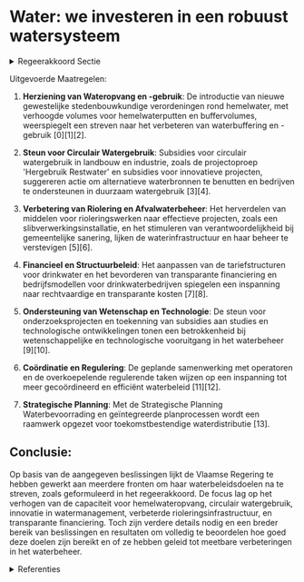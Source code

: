 # Water: we investeren in een robuust watersysteem

<details>
        <summary>Regeerakkoord Sectie </summary>
        <p>2.4.2.2 Water: we investeren in een robuust watersysteem We strijden tegen waterschaarste en -overlast. Dit is een gedeelde verantwoordelijkheid: iedereen moet op zijn niveau waar mogelijk de nodige maatregelen nemen om hemelwater meer te bufferen, gebruiken en infiltreren dan af te voeren, om water zo efficiënt mogelijk te gebruiken en om de waterkringloop zoveel mogelijk te sluiten. Als overheid geven we het goede voorbeeld; we veralgemenen het gebruik van hemelwaterplannen en investeren op slimme buffering, gebruik en infiltratie van hemelwater op het openbaar domein en eigen vastgoed. We onderzoeken de mogelijkheden voor een nexus-aanpak waarbij koppelkansen met energie, mobiliteit, voeding en ruimtelijke planning maximaal benut worden. Hiertoe wordt de complexiteit van het watersysteem en haar interacties met de andere systemen in kaart gebracht en oplossingsrichtingen uitgewerkt. Het huidig oppervlaktewaterbeheer is nog sterk versnipperd, wat zorgt voor een gebrek aan effici-entie en daadkracht. Naar Nederlands voorbeeld rationaliseren we drastisch het landschap van de onbevaarbare waterlopen binnen hydrografisch logische gehelen, waarbij de belastingbevoegdheid van polders en wateringen wordt stopgezet. We onderzoeken welke (delen van) bevaarbare water-lopen die in de praktijk niet bevaarbaar zijn voor logistieke doeleinden, beter worden gedeclasseerd en mee binnen dat kader gebracht. We werken een strategisch plan waterbevoorra-ding uit vertrekkend van het actieplan droogte en wateroverlast. Om voorbereid te zijn bij een mogelijke crisis, werken we een evenwichtig en objectief afwegingskader bij dreigende tekorten uit, in overleg met de relevante actoren. We leggen de nadruk op waterbesparing, slim watergebruik, het sluiten van waterkringlopen en op gebruik van alternatieve waterbronnen We voorzien actieve begeleiding en ondersteuning van bedrijven; voor burgers krijgen de drinkwater-bedrijven daar een centrale rol in met resultaats-verbintenissen. Op basis van de lopende proefpro-jecten rollen we een slimme watermeter uit die ook aan lekdetectie doet en zich automatisch in veiligheid kan stellen om grote lekken te vermijden; daarbij streven we naar maximale afstemming met de slimme energiemeters. Drinkwaterbedrijven moeten businessmodellen ontwikkelen die robuust zijn bij dalend waterge-bruik. We passen de tariefstructuren voor drink-water en afvalwater aan op basis van de resul-taten van de uitgevoerde evaluatie, onder meer naar billijkheid (inzonderheid voor alleen-staanden en gezinnen met kinderen), betaalbaar-heid en sturend karakter. We stimuleren gebruik van hemelwater en herge-bruik van afvalwater en werken waar nodig drempels weg die dit gebruik bemoeilijken. We stimuleren het herwinnen van grondstoffen en hernieuwbare energie uit afvalwater. We onder-zoeken welke instrumenten wenselijk zijn om grote verharde oppervlaktes af te koppelen en creëren het nodige juridisch kader. We voeren de mogelijkheid in om de verplichte opvang en buffering van hemelwater over te dragen naar een derde partij; we stimuleren grootschalige opvang en actief gebruik van hemelwater op bedrijventerreinen en in woonkernen. We liberali-seren de productie van drinkwater geschikt voor distributie uit hemel- en afvalwater, mits goede kwaliteitscontrole en overheidsregie. De financiële uitdagingen in de watersector zijn nog groot, maar het uitgangspunt is dat de waterfactuur betaalbaar blijft. Ook duurt het vaak nog te lang om nodige werken te starten. De financiering en de werking van de drinkwater- en afvalwatersector moeten dan ook efficiënter en effectiever. Geld voor afvalwater moet gebruikt worden waarvoor het geïnd wordt, nl aanleg en onderhoud van riolering en zuiverings-installaties. De waterfactuur moet transparant worden voor particulieren en bedrijven. We hervormen de financieringssystemen voor gemeenten en Aquafin naar een meer resultaat-gerichte, flexibele en programmatorische aanpak, met sterk vereenvoudigde procedures en meer responsabilisering in de taakverdeling tussen VMM en de rioolbeheerders. We zorgen voor betere afstemming tussen rioolbeheerders en anderen die belang hebben bij de rioleringswerken, onder andere beheerders van het openbaar domein en de andere nutssectoren. Het landschap van publieke drinkwater- en afvalwateroperatoren kan efficiënter georgani-seerd worden met een logischere taakverdeling. Samen met de verschillende operatoren ontwik-kelen we een visie op de toekomst van het water-landschap. Omwille van de sterke interactie tussen de riolerings- en hemelwaternetwerken, dragen we Aquafin op om het asset management voor de netwerken te coördineren met de diverse rioolbeheerders. Zo realiseren we belangrijke efficiëntiewinsten en krijgen we beter zicht op de staat van de stelsels en hun onderhoud. Met het oog op transparantie, financiële stabiliteit en het vermijden van kruissubsidiëring realiseren we bij de drinkwater en afvalwateroperatoren een analytische boekhouding met scheiding tussen activiteiten verbonden aan de aanleg en het beheer van de netwerken en andere activiteiten. De taken van de operatoren zullen in het kader van een kerntakendebat geëvalueerd worden, dit vooral om te zorgen dat de netbeheerders zich maximaal concentreren op hun kerntaak: goed werkende netwerken die de uitdagingen van morgen aankunnen. Er wordt in Vlaanderen één overkoepelende regulator uitgewerkt voor netgebonden infra-structuur (elektriciteit, gas, warmte, kabel, water, riolering,…) en media. In dit kader coördineren en rationaliseren we de (toezichthoudende, regule-rende, adviserende, …) taken waarmee de eenge-maakte regulator belast wordt. </p>
        </details> 

Uitgevoerde Maatregelen:

1. **Herziening van Wateropvang en -gebruik**: De introductie van nieuwe gewestelijke stedenbouwkundige verordeningen rond hemelwater, met verhoogde volumes voor hemelwaterputten en buffervolumes, weerspiegelt een streven naar het verbeteren van waterbuffering en -gebruik \[0\]\[1\]\[2\].

2. **Steun voor Circulair Watergebruik**: Subsidies voor circulair watergebruik in landbouw en industrie, zoals de projectoproep 'Hergebruik Restwater' en subsidies voor innovatieve projecten, suggereren actie om alternatieve waterbronnen te benutten en bedrijven te ondersteunen in duurzaam watergebruik \[3\]\[4\].

3. **Verbetering van Riolering en Afvalwaterbeheer**: Het herverdelen van middelen voor rioleringswerken naar effectieve projecten, zoals een slibverwerkingsinstallatie, en het stimuleren van verantwoordelijkheid bij gemeentelijke sanering, lijken de waterinfrastructuur en haar beheer te verstevigen \[5\]\[6\].

4. **Financieel en Structuurbeleid**: Het aanpassen van de tariefstructuren voor drinkwater en het bevorderen van transparante financiering en bedrijfsmodellen voor drinkwaterbedrijven spiegelen een inspanning naar rechtvaardige en transparante kosten \[7\]\[8\].

5. **Ondersteuning van Wetenschap en Technologie**: De steun voor onderzoeksprojecten en toekenning van subsidies aan studies en technologische ontwikkelingen tonen een betrokkenheid bij wetenschappelijke en technologische vooruitgang in het waterbeheer \[9\]\[10\].

6. **Coördinatie en Regulering**: De geplande samenwerking met operatoren en de overkoepelende regulerende taken wijzen op een inspanning tot meer gecoördineerd en efficiënt waterbeleid \[11\]\[12\].

7. **Strategische Planning**: Met de Strategische Planning Waterbevoorrading en geïntegreerde planprocessen wordt een raamwerk opgezet voor toekomstbestendige waterdistributie \[13\].

## Conclusie:

Op basis van de aangegeven beslissingen lijkt de Vlaamse Regering te hebben gewerkt aan meerdere fronten om haar waterbeleidsdoelen na te streven, zoals geformuleerd in het regeerakkoord. De focus lag op het verhogen van de capaciteit voor hemelwateropvang, circulair watergebruik, innovatie in watermanagement, verbeterde rioleringsinfrastructuur, en transparante financiering. Toch zijn verdere details nodig en een breder bereik van beslissingen en resultaten om volledig te beoordelen hoe goed deze doelen zijn bereikt en of ze hebben geleid tot meetbare verbeteringen in het waterbeheer.

<details>
        <summary> Referenties</summary>
        
**[\[0\]](https://beslissingenvlaamseregering.vlaanderen.be/?search=Vaststelling%20gewestelijke%20stedenbouwkundige%20verordening%20rond%20hemelwater&dateOption=select&startDate=2022-07-15T08%3A00%3A00Z&endDate=2022-07-15T08%3A00%3A00Z)** : **(2022-07-15)** Vaststelling gewestelijke stedenbouwkundige verordening rond hemelwater 

**[\[1\]](https://beslissingenvlaamseregering.vlaanderen.be/?search=Vaststelling%20gewestelijke%20stedenbouwkundige%20verordening%20rond%20hemelwater&dateOption=select&startDate=2022-12-16T09%3A00%3A00Z&endDate=2022-12-16T09%3A00%3A00Z)** : **(2022-12-16)** Vaststelling gewestelijke stedenbouwkundige verordening rond hemelwater 

**[\[2\]](https://beslissingenvlaamseregering.vlaanderen.be/?search=Vaststelling%20gewestelijke%20stedenbouwkundige%20verordening%20rond%20hemelwater&dateOption=select&startDate=2023-02-10T09%3A00%3A00Z&endDate=2023-02-10T09%3A00%3A00Z)** : **(2023-02-10)** Vaststelling gewestelijke stedenbouwkundige verordening rond hemelwater 

**[\[3\]](https://beslissingenvlaamseregering.vlaanderen.be/?search=Plan%20Vlaamse%20Veerkracht%3A%20bestedingskader%20middelen%20projectoproep%20%27Hergebruik%20Restwater%27&dateOption=select&startDate=2021-07-16T06%3A00%3A00Z&endDate=2021-07-16T06%3A00%3A00Z)** : **(2021-07-16)** Plan Vlaamse Veerkracht: bestedingskader middelen projectoproep 'Hergebruik Restwater' 

**[\[4\]](https://beslissingenvlaamseregering.vlaanderen.be/?search=Plan%20Vlaamse%20Veerkracht%3A%20Subsidie%20innovatieve%20projecten%20Circulair%20Watergebruik%20in%20kader%20van%20Blue%20Deal&dateOption=select&startDate=2022-11-18T09%3A00%3A00Z&endDate=2022-11-18T09%3A00%3A00Z)** : **(2022-11-18)** Plan Vlaamse Veerkracht: Subsidie innovatieve projecten Circulair Watergebruik in kader van Blue Deal 

**[\[5\]](https://beslissingenvlaamseregering.vlaanderen.be/?search=Herverdeling%20rioleringssubsidies%3A%20responsabilisering%20gemeentelijke%20sanering&dateOption=select&startDate=2022-12-09T09%3A00%3A00Z&endDate=2022-12-09T09%3A00%3A00Z)** : **(2022-12-09)** Herverdeling rioleringssubsidies: responsabilisering gemeentelijke sanering 

**[\[6\]](https://beslissingenvlaamseregering.vlaanderen.be/?search=Plan%20Vlaamse%20Veerkracht%3A%20restwater%20voor%20land-%20en%20tuinbouw%20-%20bijkomende%20opdracht%20Aquafin%20nv&dateOption=select&startDate=2022-12-16T09%3A00%3A00Z&endDate=2022-12-16T09%3A00%3A00Z)** : **(2022-12-16)** Plan Vlaamse Veerkracht: restwater voor land- en tuinbouw - bijkomende opdracht Aquafin nv 

**[\[7\]](https://beslissingenvlaamseregering.vlaanderen.be/?search=Subsidie%20projectoproep%20circulair%20water&dateOption=select&startDate=2023-03-31T08%3A00%3A00Z&endDate=2023-03-31T08%3A00%3A00Z)** : **(2023-03-31)** Subsidie projectoproep circulair water 

**[\[8\]](https://beslissingenvlaamseregering.vlaanderen.be/?search=Plan%20Vlaamse%20Veerkracht%3A%20uitgaventoetsing%20%E2%80%98Duurzaam%20watergebruik%20en%20de%20organisatie%20van%20het%20waterlandschap%E2%80%99&dateOption=select&startDate=2022-12-09T09%3A00%3A00Z&endDate=2022-12-09T09%3A00%3A00Z)** : **(2022-12-09)** Plan Vlaamse Veerkracht: uitgaventoetsing ‘Duurzaam watergebruik en de organisatie van het waterlandschap’ 

**[\[9\]](https://beslissingenvlaamseregering.vlaanderen.be/?search=Plan%20Vlaamse%20Veerkracht%3A%20Innovatieve%20Projecten%20Circulair%20Watergebruik&dateOption=select&startDate=2022-10-21T08%3A00%3A00Z&endDate=2022-10-21T08%3A00%3A00Z)** : **(2022-10-21)** Plan Vlaamse Veerkracht: Innovatieve Projecten Circulair Watergebruik 

**[\[10\]](https://beslissingenvlaamseregering.vlaanderen.be/?search=Plan%20Vlaamse%20Veerkracht%3A%20subsidies%20duurzaam%20watergebruik%20en%20overheidsopdracht%20studie%20naar%20%E2%80%98Groenblauwe%20business%20modellen%20voor%20landbouwers%E2%80%99&dateOption=select&startDate=2022-12-09T09%3A00%3A00Z&endDate=2022-12-09T09%3A00%3A00Z)** : **(2022-12-09)** Plan Vlaamse Veerkracht: subsidies duurzaam watergebruik en overheidsopdracht studie naar ‘Groenblauwe business modellen voor landbouwers’ 

**[\[11\]](https://beslissingenvlaamseregering.vlaanderen.be/?search=Verlenging%20overname%20investeringskosten%20%20door%20het%20Vlaamse%20Gewest%20voor%20de%20%28her%29aanleg%20van%20gemeentelijke%20rioleringen&dateOption=select&startDate=2021-12-17T09%3A00%3A00Z&endDate=2021-12-17T09%3A00%3A00Z)** : **(2021-12-17)** Verlenging overname investeringskosten  door het Vlaamse Gewest voor de (her)aanleg van gemeentelijke rioleringen 

**[\[12\]](https://beslissingenvlaamseregering.vlaanderen.be/?search=Subsidiereglement%20projectoproep%20investeringsprogramma%20Levend%20Water%20voor%20lokale%20waterbeheerders&dateOption=select&startDate=2023-04-28T08%3A00%3A00Z&endDate=2023-04-28T08%3A00%3A00Z)** : **(2023-04-28)** Subsidiereglement projectoproep investeringsprogramma Levend Water voor lokale waterbeheerders 

**[\[13\]](https://beslissingenvlaamseregering.vlaanderen.be/?search=Strategische%20Planning%20Waterbevoorrading%20%28SPW%29%3A%20drinkwaterbevoorrading%20via%20openbare%20waterdistributie&dateOption=select&startDate=2021-02-12T09%3A00%3A00Z&endDate=2021-02-12T09%3A00%3A00Z)** : **(2021-02-12)** Strategische Planning Waterbevoorrading (SPW): drinkwaterbevoorrading via openbare waterdistributie 
        </details> 

